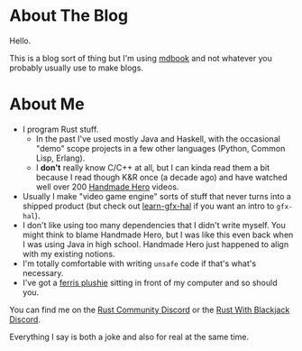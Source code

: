 
# About The Blog

Hello.

This is a blog sort of thing but I'm using
[mdbook](https://github.com/rust-lang-nursery/mdBook) and not whatever you
probably usually use to make blogs.

# About Me

* I program Rust stuff.
  * In the past I've used mostly Java and Haskell, with the occasional "demo"
    scope projects in a few other languages (Python, Common Lisp, Erlang).
  * I **don't** really know C/C++ at all, but I can kinda read them a bit
    because I read though K&R once (a decade ago) and have watched well over 200
    [Handmade Hero](https://handmadehero.org/) videos.
* Usually I make "video game engine" sorts of stuff that never turns into a
  shipped product (but check out
  [learn-gfx-hal](https://github.com/Lokathor/learn-gfx-hal) if you want an
  intro to `gfx-hal`).
* I don't like using too many dependencies that I didn't write myself. You might
  think to blame Handmade Hero, but I was like this even back when I was using
  Java in high school. Handmade Hero just happened to align with my existing
  notions.
* I'm totally comfortable with writing `unsafe` code if that's what's necessary.
* I've got a [ferris plushie](https://devswag.com/products/rust-ferris) sitting
  in front of my computer and so should you.

You can find me on the [Rust Community Discord](https://discord.gg/rust-lang) or
the [Rust With Blackjack Discord](https://discord.gg/N52JnV4).

Everything I say is both a joke and also for real at the same time.
